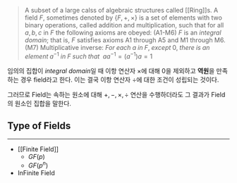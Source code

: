 > A subset of a large calss of algebraic structures called [[Ring]]s. A field $F$, sometimes denoted by $\{F, +, \times\}$ is a set of elements with two binary operations, called addition and multiplication, such that for all $a, b, c$ in $F$ the following axioms are obeyed:
> 	(A1-M6) $F$ is an *integral domain*; that is, $F$ satisfies axioms A1 through A5 and M1 through M6.
> 	(M7) Multiplicative inverse: $For \; each \; a \; in \; F, \; except \; 0,\; there \; is \; an \; element\; a^{-1} \; in \; F \; such \; that \;$ $aa^{-1} = (a^{-1})a = 1$

임의의 집합이 *integral domain*일 때 이항 연산자 $\times$에 대해 0을 제외하고 **역원**을 만족하는 경우 field라고 한다. 이는 결국 이항 연산자 $\div$에 대한 조건이 성립되는 것이다. 

그러므로 Field는 속하는 원소에 대해 $+, -, \times, \div$ 연산을 수행하더라도 그 결과가 Field의 원소인 집합을 말한다. 

## Type of Fields
---
+ [[Finite Field]]
	+ $GF(p)$
	+ $GF(p^n)$
+ InFinite Field